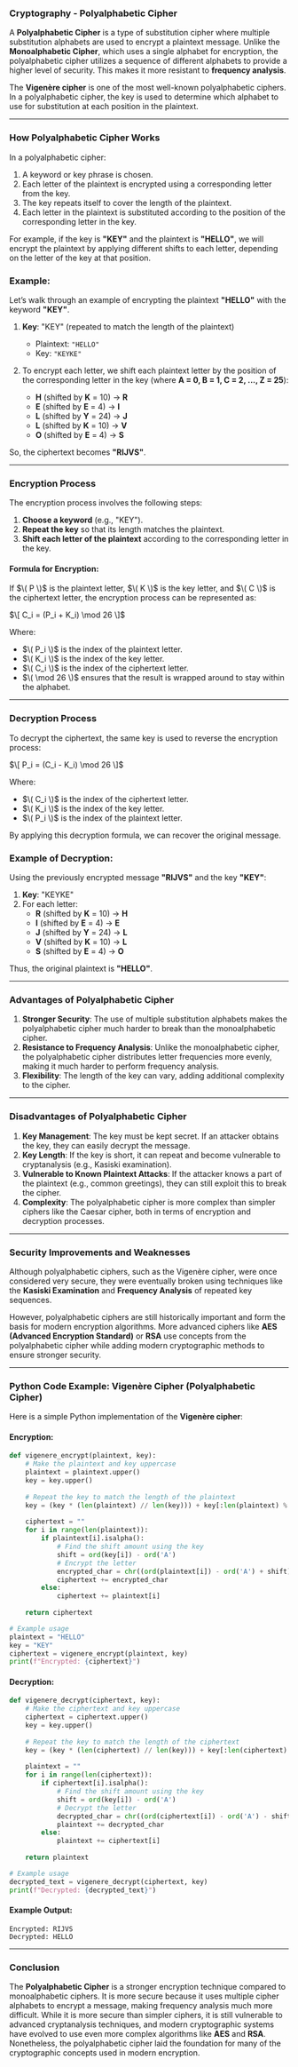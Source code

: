 ### **Cryptography - Polyalphabetic Cipher**

A **Polyalphabetic Cipher** is a type of substitution cipher where multiple substitution alphabets are used to encrypt a plaintext message. Unlike the **Monoalphabetic Cipher**, which uses a single alphabet for encryption, the polyalphabetic cipher utilizes a sequence of different alphabets to provide a higher level of security. This makes it more resistant to **frequency analysis**.

The **Vigenère cipher** is one of the most well-known polyalphabetic ciphers. In a polyalphabetic cipher, the key is used to determine which alphabet to use for substitution at each position in the plaintext.

---

### **How Polyalphabetic Cipher Works**

In a polyalphabetic cipher:
1. A keyword or key phrase is chosen.
2. Each letter of the plaintext is encrypted using a corresponding letter from the key.
3. The key repeats itself to cover the length of the plaintext.
4. Each letter in the plaintext is substituted according to the position of the corresponding letter in the key.

For example, if the key is **"KEY"** and the plaintext is **"HELLO"**, we will encrypt the plaintext by applying different shifts to each letter, depending on the letter of the key at that position.

### **Example:**

Let’s walk through an example of encrypting the plaintext **"HELLO"** with the keyword **"KEY"**.

1. **Key**: "KEY" (repeated to match the length of the plaintext)
   - Plaintext: `"HELLO"`
   - Key: `"KEYKE"`

2. To encrypt each letter, we shift each plaintext letter by the position of the corresponding letter in the key (where **A = 0, B = 1, C = 2, ..., Z = 25**):
   - **H** (shifted by **K** = 10) → **R**
   - **E** (shifted by **E** = 4) → **I**
   - **L** (shifted by **Y** = 24) → **J**
   - **L** (shifted by **K** = 10) → **V**
   - **O** (shifted by **E** = 4) → **S**

So, the ciphertext becomes **"RIJVS"**.

---

### **Encryption Process**
The encryption process involves the following steps:
1. **Choose a keyword** (e.g., "KEY").
2. **Repeat the key** so that its length matches the plaintext.
3. **Shift each letter of the plaintext** according to the corresponding letter in the key.

#### **Formula for Encryption:**
If $\( P \)$ is the plaintext letter, $\( K \)$ is the key letter, and $\( C \)$ is the ciphertext letter, the encryption process can be represented as:

$\[
C_i = (P_i + K_i) \mod 26
\]$

Where:
- $\( P_i \)$ is the index of the plaintext letter.
- $\( K_i \)$ is the index of the key letter.
- $\( C_i \)$ is the index of the ciphertext letter.
- $\( \mod 26 \)$ ensures that the result is wrapped around to stay within the alphabet.

---

### **Decryption Process**
To decrypt the ciphertext, the same key is used to reverse the encryption process:

$\[
P_i = (C_i - K_i) \mod 26
\]$

Where:
- $\( C_i \)$ is the index of the ciphertext letter.
- $\( K_i \)$ is the index of the key letter.
- $\( P_i \)$ is the index of the plaintext letter.

By applying this decryption formula, we can recover the original message.

### **Example of Decryption:**
Using the previously encrypted message **"RIJVS"** and the key **"KEY"**:
1. **Key**: "KEYKE"
2. For each letter:
   - **R** (shifted by **K** = 10) → **H**
   - **I** (shifted by **E** = 4) → **E**
   - **J** (shifted by **Y** = 24) → **L**
   - **V** (shifted by **K** = 10) → **L**
   - **S** (shifted by **E** = 4) → **O**

Thus, the original plaintext is **"HELLO"**.

---

### **Advantages of Polyalphabetic Cipher**
1. **Stronger Security**: The use of multiple substitution alphabets makes the polyalphabetic cipher much harder to break than the monoalphabetic cipher.
2. **Resistance to Frequency Analysis**: Unlike the monoalphabetic cipher, the polyalphabetic cipher distributes letter frequencies more evenly, making it much harder to perform frequency analysis.
3. **Flexibility**: The length of the key can vary, adding additional complexity to the cipher.

---

### **Disadvantages of Polyalphabetic Cipher**
1. **Key Management**: The key must be kept secret. If an attacker obtains the key, they can easily decrypt the message.
2. **Key Length**: If the key is short, it can repeat and become vulnerable to cryptanalysis (e.g., Kasiski examination).
3. **Vulnerable to Known Plaintext Attacks**: If the attacker knows a part of the plaintext (e.g., common greetings), they can still exploit this to break the cipher.
4. **Complexity**: The polyalphabetic cipher is more complex than simpler ciphers like the Caesar cipher, both in terms of encryption and decryption processes.

---

### **Security Improvements and Weaknesses**
Although polyalphabetic ciphers, such as the Vigenère cipher, were once considered very secure, they were eventually broken using techniques like the **Kasiski Examination** and **Frequency Analysis** of repeated key sequences.

However, polyalphabetic ciphers are still historically important and form the basis for modern encryption algorithms. More advanced ciphers like **AES (Advanced Encryption Standard)** or **RSA** use concepts from the polyalphabetic cipher while adding modern cryptographic methods to ensure stronger security.

---

### **Python Code Example: Vigenère Cipher (Polyalphabetic Cipher)**

Here is a simple Python implementation of the **Vigenère cipher**:

#### **Encryption**:

```python
def vigenere_encrypt(plaintext, key):
    # Make the plaintext and key uppercase
    plaintext = plaintext.upper()
    key = key.upper()
    
    # Repeat the key to match the length of the plaintext
    key = (key * (len(plaintext) // len(key))) + key[:len(plaintext) % len(key)]
    
    ciphertext = ""
    for i in range(len(plaintext)):
        if plaintext[i].isalpha():
            # Find the shift amount using the key
            shift = ord(key[i]) - ord('A')
            # Encrypt the letter
            encrypted_char = chr((ord(plaintext[i]) - ord('A') + shift) % 26 + ord('A'))
            ciphertext += encrypted_char
        else:
            ciphertext += plaintext[i]
    
    return ciphertext

# Example usage
plaintext = "HELLO"
key = "KEY"
ciphertext = vigenere_encrypt(plaintext, key)
print(f"Encrypted: {ciphertext}")
```

#### **Decryption**:

```python
def vigenere_decrypt(ciphertext, key):
    # Make the ciphertext and key uppercase
    ciphertext = ciphertext.upper()
    key = key.upper()
    
    # Repeat the key to match the length of the ciphertext
    key = (key * (len(ciphertext) // len(key))) + key[:len(ciphertext) % len(key)]
    
    plaintext = ""
    for i in range(len(ciphertext)):
        if ciphertext[i].isalpha():
            # Find the shift amount using the key
            shift = ord(key[i]) - ord('A')
            # Decrypt the letter
            decrypted_char = chr((ord(ciphertext[i]) - ord('A') - shift) % 26 + ord('A'))
            plaintext += decrypted_char
        else:
            plaintext += ciphertext[i]
    
    return plaintext

# Example usage
decrypted_text = vigenere_decrypt(ciphertext, key)
print(f"Decrypted: {decrypted_text}")
```

#### **Example Output**:

```
Encrypted: RIJVS
Decrypted: HELLO
```

---

### **Conclusion**
The **Polyalphabetic Cipher** is a stronger encryption technique compared to monoalphabetic ciphers. It is more secure because it uses multiple cipher alphabets to encrypt a message, making frequency analysis much more difficult. While it is more secure than simpler ciphers, it is still vulnerable to advanced cryptanalysis techniques, and modern cryptographic systems have evolved to use even more complex algorithms like **AES** and **RSA**. Nonetheless, the polyalphabetic cipher laid the foundation for many of the cryptographic concepts used in modern encryption.
